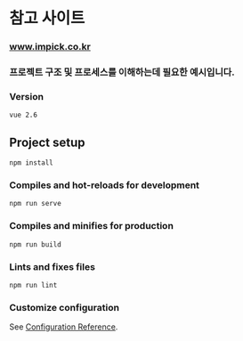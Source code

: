 # 참고 사이트
### www.impick.co.kr

### 프로젝트 구조 및 프로세스를 이해하는데 필요한 예시입니다.

### Version
```
vue 2.6
```


## Project setup
```
npm install
```

### Compiles and hot-reloads for development
```
npm run serve
```

### Compiles and minifies for production
```
npm run build
```

### Lints and fixes files
```
npm run lint
```

### Customize configuration
See [Configuration Reference](https://cli.vuejs.org/config/).
